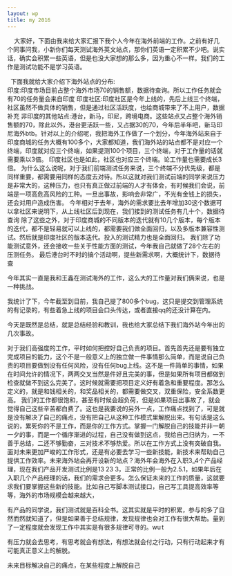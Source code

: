 ```yaml
---
layout: wp
title: my 2016
---
```


&nbsp;&nbsp;&nbsp;&nbsp;大家好，下面由我来给大家汇报下我个人今年在海外前端的工作。之前有好几个同事问我，小新你们每天测试海外英文站点，那你们英语一定积累不少吧。说实话，确实会积累一些英语，但是也没大家想的那么多，因为重心不一样。我们的工作是测试功能不是学习英语。  

&nbsp;&nbsp;下面我就给大家介绍下海外站点的分布:  
印度:印度市场目前占整个海外市场70的销售额，数据待查询。所以工作任务就会有70的任务量会来自印度
印度社区:印度社区是今年上线的，先后上线三个终端，社区虽然不做具体的销售，但是通过社区活跃度，也给商城带来了不上用户，数据补充
非印度的其他站点:港台，新马，印尼，跨境电商。这些站点又占整个海外销售额的70，除此以外，港台更活跃一些，又占据30的70，今年后半年吧，新马印尼海外btb。针对以上的介绍呢，我把海外工作做了一个划分，今年海外站来自于印度商城的任务大概有100多个，大家都知道，我们海外站的站点都不是对应一个终端，印度就对应三个终端，如果提测100个项目，三个终端，对于工作量的话就需要乘以3倍。
印度社区也是如此，社区也对应三个终端。论工作量也需要成长3倍。
为什么这么说呢，对于我们前端测试任务来说，三个终端不分优先级，都是同样重要，都需要用同样的态度去对待。所以这就对我们测试前端的同学来说压力是非常大的，这种压力，也只有真正做过前端的人才有体会，有时候我们会说，前端是一项高危高风险的工种。一旦出事故，影响会非常广，不光有金钱上的损失，还会对用户造成伤害。
今年相对于去年，海外的需求要比去年增加30这个数据可以拿社区来说明下，从上线社区后到现在，我们接到的测试任务有几十个，数据待查询
除了这些之外，对于印度商城的不同版本的迭代就有10几个版本，每个版本的迭代，都不是轻易就可以上线的，都需要我们做全面回归，以及多版本兼容性测试。然后就是印度社区的版本迭代。投入的测试精力也是全面回归。
我们除了功能测试意外，还会接收一些关于性能方面的测试，今年我自己就做了28个左右的压测任务。
最后港台时不时的搞个活动啊，提些新需求啊，大概统计下，数据待查

今年其实一直是我和王鑫在测试海外的工作，这么大的工作量对我们俩来说，也是一种挑战。

我统计了下，今年截至到目前，我自己提了800多个bug，这只是提交到管理系统的有记录的，有些着急上线的项目会口头传达，或者直接qq的还没计算在内。

今天是既然是总结，就是总结经验和教训，我也给大家总结下我们海外站今年出的几次事故。

对于我们高强度的工作，平时如何把控好自己负责的项目。首先首先还是要有独立完成项目的能力，这个不是一般意义上的独立做一件事情那么简单，而是说自己负责的项目要做到没有任何风险，没有任何bug上线。这不是一件简单的事情，如果在时间允许的情况下，两两交叉当然是件好且完美的事，但是如果所有项目都做到检查就做不到这么完美了。这时候就需要把项目定义好有着急和重要程度。那怎么定义的，就是和钱相关的，和奖品相关的，都需要做交叉，双重保险，安全系数更高。
       我们的工作都很饱和，甚至有时候会超负荷，但是如果项目出事故了，就会觉得自己这些辛苦都白费了。这也是我要说的另外一点，工作痛点找到了，可是就是没有解决了自己的痛点，没有把自己从这种工作模式里解脱出来。有句话是这么说的，累死你的不是工作，而是你的工作方式。掌握一门解脱自己的技能并非一朝一夕的事，而是一个循序渐进的过程，自己没有做到这点，我给自己归纳为，一不善于总结，二还不够勤奋，三对技术不够热爱。所以在工作方式上没有突破自我。
      面对未来更加严峻的工作形式，还是有必要去学习一些新技能，新技术来帮助自己提供工作效率。未来海外站会再开设新的站点？海外年会海外在入职3_4个产品经理，现在我们产品开发测试比例是13 23 3，正常的比例一般为2.5.1，如果年后在入职几个产品经理的话，我们的需求会更多。怎么保证未来的工作的质量，这就要求我们要掌握这些新的技能。比如自己写脚本测试接口，自己写工具提高效率等等，海外的市场规模会越来越大，

有产品的同学说，我们测试就是百科全书。这其实就是平时的积累，参与的多了自然而然就知道了，但是如果善于总结规律，发现规律也会对工作有很大帮助。量到了一定程度就会发现工作中其实是有很多规律可寻的。wu t

有压力就会去思考，有思考就会有想法，有想法就会付之行动，只有行动起来才有可能真正意义上的解脱。

未来目标解决自己的痛点，在某些程度上解脱自己
